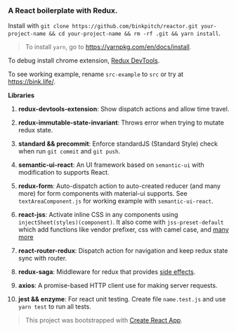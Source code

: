 ### A React boilerplate with Redux.

Install with ```git clone https://github.com/binkpitch/reactor.git your-project-name && cd your-project-name && rm -rf .git && yarn install```. 
> To install ```yarn```, go to https://yarnpkg.com/en/docs/install.

To debug install chrome extension, [Redux DevTools](https://chrome.google.com/webstore/detail/redux-devtools/lmhkpmbekcpmknklioeibfkpmmfibljd).

To see working example, rename ```src-example``` to ```src``` or try at https://bink.life/.

**Libraries**

1. **redux-devtools-extension**: Show dispatch actions and allow time travel.

2. **redux-immutable-state-invariant**: Throws error when trying to mutate redux state.

3. **standard && precommit**: Enforce standardJS (Standard Style) check when run ```git commit``` and ```git push```.

4. **semantic-ui-react**: An UI framework based on ```semantic-ui``` with modification to supports React.

5. **redux-form**: Auto-dispatch action to auto-created reducer (and many more) for form components with material-ui supports. See ```textAreaComponent.js``` for working example with ```semantic-ui-react```.

6. **react-jss**: Activate inline CSS in any components using ```injectSheet(styles)(component)```. It also come with ```jss-preset-default``` which add functions like vendor prefixer, css with camel case, and [many more](https://github.com/cssinjs/jss-preset-default)

7. **react-router-redux**: Dispatch action for navigation and keep redux state sync with router.

8. **redux-saga**: Middleware for redux that provides [side effects](http://redux.js.org/docs/faq/Actions.html#actions-side-effects).

9. **axios**: A promise-based HTTP client use for making server requests.

10. **jest && enzyme**: For react unit testing. Create file ```name.test.js``` and use ```yarn test``` to run all tests.

> This project was bootstrapped with [Create React App](https://github.com/facebookincubator/create-react-app).
